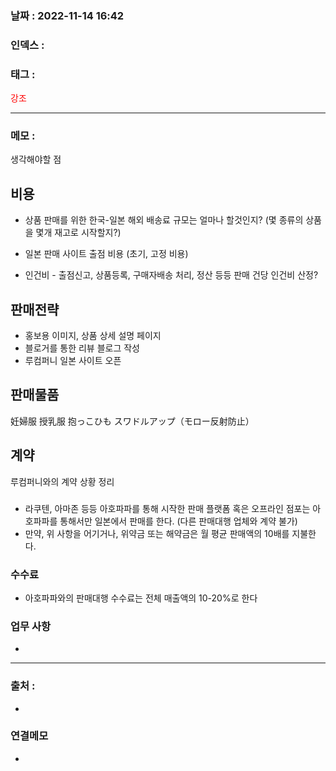 ### 날짜 :  2022-11-14 16:42

### 인덱스 :

### 태그 :

<span style="color: red">강조</span>

----

### 메모 :

생각해야할 점

## 비용

- 상품 판매를 위한 한국-일본 해외 배송료
규모는 얼마나 할것인지? (몇 종류의 상품을 몇개 재고로 시작할지?)

- 일본 판매 사이트 출점 비용 (초기, 고정 비용)

- 인건비 - 출점신고, 상품등록, 구매자배송 처리, 정산 등등
판매 건당 인건비 산정? 

## 판매전략

- 홍보용 이미지, 상품 상세 설명 페이지 
- 블로거를 통한 리뷰 블로그 작성 
- 루컴퍼니 일본 사이트 오픈 

## 판매물품

妊婦服
授乳服
抱っこひも
スワドルアップ（モロー反射防止）


## 계약
루컴퍼니와의 계약 상황 정리

### 
- 라쿠텐, 아마존 등등 아호파파를 통해 시작한 판매 플랫폼 혹은 오프라인 점포는 아호파파를 통해서만 일본에서 판매를 한다. (다른 판매대행 업체와 계약 불가)
- 만약, 위 사항을 어기거나, 위약금 또는 해약금은 월 평균 판매액의 10배를 지불한다.

### 수수료
- 아호파파와의 판매대행 수수료는 전체 매출액의 10-20%로 한다

### 업무 사항
- 



----
### 출처 :
-


### 연결메모
-








